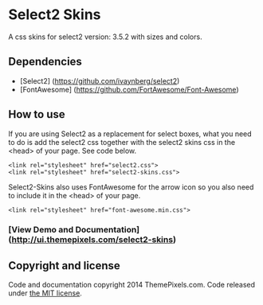 Select2 Skins
=============

A css skins for select2 version: 3.5.2 with sizes and colors.

## Dependencies

* [Select2] (https://github.com/ivaynberg/select2)
* [FontAwesome] (https://github.com/FortAwesome/Font-Awesome)


## How to use

If you are using Select2 as a replacement for select boxes, what you need to do is add the select2 css together with the select2 skins css in the &lt;head&gt; of your page. See code below.

```
<link rel="stylesheet" href="select2.css">
<link rel="stylesheet" href="select2-skins.css">
```

Select2-Skins also uses FontAwesome for the arrow icon so you also need to include it in the &lt;head&gt; of your page.

```
<link rel="stylesheet" href="font-awesome.min.css">
```

### [View Demo and Documentation] (http://ui.themepixels.com/select2-skins)


## Copyright and license

Code and documentation copyright 2014 ThemePixels.com. Code released under [the MIT license](LICENSE).
